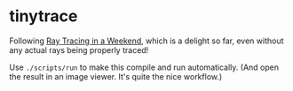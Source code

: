 # tinytrace

Following [Ray Tracing in a Weekend](http://in1weekend.blogspot.com/2016/01/ray-tracing-in-one-weekend.html),
which is a delight so far, even without any actual rays being properly traced!

Use `./scripts/run` to make this compile and run automatically.  (And open the
result in an image viewer.  It's quite the nice workflow.)
